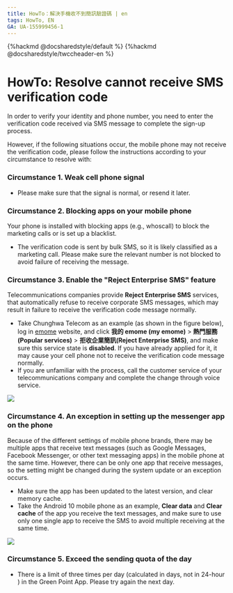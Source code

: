 ```yaml
---
title: HowTo：解決手機收不到簡訊驗證碼 | en
tags: HowTo, EN
GA: UA-155999456-1
---
```


{%hackmd @docsharedstyle/default %}
{%hackmd @docsharedstyle/twccheader-en %}

# HowTo: Resolve cannot receive SMS verification code

In order to verify your identity and phone number, you need to enter the verification code received via SMS message to complete the sign-up process.

However, if the following situations occur, the mobile phone may not receive the verification code, please follow the instructions according to your circumstance to resolve with:

### Circumstance 1. Weak cell phone signal
 
- Please make sure that the signal is normal, or resend it later.

### Circumstance 2. Blocking apps on your mobile phone 

Your phone is installed with blocking apps (e.g., whoscall) to block the marketing calls or is set up a blacklist.

- The verification code is sent by bulk SMS, so it is likely classified as a marketing call. Please make sure the relevant number is not blocked to avoid failure of receiving the message.

### Circumstance 3. Enable the "Reject Enterprise SMS" feature

Telecommunications companies provide **Reject Enterprise SMS** services, that automatically refuse to receive corporate SMS messages, which may result in failure to receive the verification code message normally.
- Take Chunghwa Telecom as an example (as shown in the figure below), log in [emome](https://www.emome.net/) website, and click **我的 emome (my emome)** > **熱門服務(Popular services)** > **拒收企業簡訊(Reject Enterprise SMS)**, and make sure this service state is **disabled**. If you have already applied for it, it may cause your cell phone not to receive the verification code message normally.
- If you are unfamiliar with the process, call the customer service of your telecommunications company and complete the change through voice service.
 
![](https://cos.twcc.ai/SYS-MANUAL/uploads/upload_ef734ee7b7670df93afa40b96519cbe5.png)



### Circumstance 4. An exception in setting up the messenger app on the phone

Because of the different settings of mobile phone brands, there may be multiple apps that receive text messages (such as Google Messages, Facebook Messenger, or other text messaging apps) in the mobile phone at the same time. However, there can be only one app that receive messages, so the setting might be changed during the system update or an exception occurs. 

- Make sure the app has been updated to the latest version, and clear memory cache. 
- Take the Android 10 mobile phone as an example,   **Clear data** and **Clear cache** of the app you receive the text messages, and make sure to use only one single app to receive the SMS to avoid multiple receiving at the same time.

![](https://cos.twcc.ai/SYS-MANUAL/uploads/upload_116f87012340f7d6c6abcbc2d64015bd.png)

### Circumstance 5. Exceed the sending quota of the day

- There is a limit of three times per day (calculated in days, not in 24-hour ) in the Green Point App. Please try again the next day.

